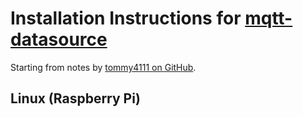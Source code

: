 # Installation Instructions for [mqtt-datasource][repo]

Starting from notes by [tommy4111 on GitHub][install-issue].

## Linux (Raspberry Pi)

[install-issue]: <>
[repo]: <>
